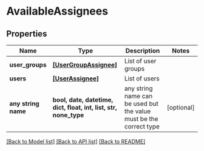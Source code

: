 # AvailableAssignees


## Properties
Name | Type | Description | Notes
------------ | ------------- | ------------- | -------------
**user_groups** | [**[UserGroupAssignee]**](UserGroupAssignee.md) | List of user groups | 
**users** | [**[UserAssignee]**](UserAssignee.md) | List of users | 
**any string name** | **bool, date, datetime, dict, float, int, list, str, none_type** | any string name can be used but the value must be the correct type | [optional]

[[Back to Model list]](../README.md#documentation-for-models) [[Back to API list]](../README.md#documentation-for-api-endpoints) [[Back to README]](../README.md)


